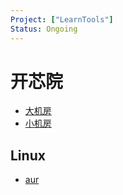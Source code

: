 ```yaml
---
Project: ["LearnTools"]
Status: Ongoing
---
```

# 开芯院
- [大机房](https://172.18.10.3:8443/etx/)
- [小机房](https://172.18.9.101)


## Linux
- [aur](  https://archlinux.org/packages/)